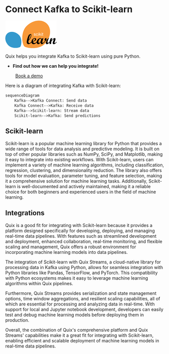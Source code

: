 # Connect Kafka to Scikit-learn

![](./images/logo_1.jpg)

Quix helps you integrate Kafka to Scikit-learn using pure Python.

<div class="grid cards blog-grid-card" markdown>

- __Find out how we can help you integrate!__

    <a class="md-button md-button--primary" href="https://share.hsforms.com/1iW0TmZzKQMChk0lxd_tGiw4yjw2?__hstc=175542013.2303933fbd746c0ac86d9ccbe9bc9100.1728383268831.1729603416735.1729620918855.31&__hssc=175542013.1.1729620918855&__hsfp=2132701734" target="_blank" style="margin:.5rem;">Book a demo</a>

</div>

Here is a diagram of integrating Kafka with Scikit-learn:

```mermaid
sequenceDiagram
    Kafka-->Kafka Connect: Send data
    Kafka Connect-->Kafka: Receive data
    Kafka-->Scikit-learn: Stream data
    Scikit-learn-->Kafka: Send predictions
```

## Scikit-learn

Scikit-learn is a popular machine learning library for Python that provides a wide range of tools for data analysis and predictive modeling. It is built on top of other popular libraries such as NumPy, SciPy, and Matplotlib, making it easy to integrate into existing workflows. With Scikit-learn, users can implement a variety of machine learning algorithms, including classification, regression, clustering, and dimensionality reduction. The library also offers tools for model evaluation, parameter tuning, and feature selection, making it a comprehensive solution for machine learning tasks. Additionally, Scikit-learn is well-documented and actively maintained, making it a reliable choice for both beginners and experienced users in the field of machine learning.

## Integrations

Quix is a good fit for integrating with Scikit-learn because it provides a platform designed specifically for developing, deploying, and managing real-time data pipelines. With features such as streamlined development and deployment, enhanced collaboration, real-time monitoring, and flexible scaling and management, Quix offers a robust environment for incorporating machine learning models into data pipelines.

The integration of Scikit-learn with Quix Streams, a cloud-native library for processing data in Kafka using Python, allows for seamless integration with Python libraries like Pandas, TensorFlow, and PyTorch. This compatibility with Python ecosystems makes it easy to leverage machine learning algorithms within Quix pipelines.

Furthermore, Quix Streams provides serialization and state management options, time window aggregations, and resilient scaling capabilities, all of which are essential for processing and analyzing data in real-time. With support for local and Jupyter notebook development, developers can easily test and debug machine learning models before deploying them in production.

Overall, the combination of Quix's comprehensive platform and Quix Streams' capabilities make it a great fit for integrating with Scikit-learn, enabling efficient and scalable deployment of machine learning models in real-time data pipelines.

